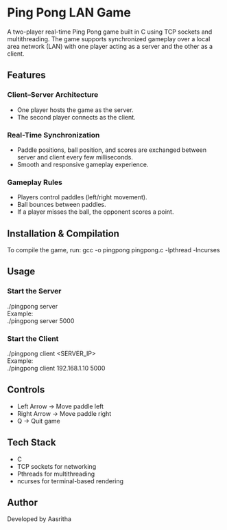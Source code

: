 # Ping Pong LAN Game

A two-player real-time Ping Pong game built in C using TCP sockets and multithreading. The game supports synchronized gameplay over a local area network (LAN) with one player acting as a server and the other as a client.

## Features

### Client–Server Architecture
- One player hosts the game as the server.
- The second player connects as the client.

### Real-Time Synchronization
- Paddle positions, ball position, and scores are exchanged between server and client every few milliseconds.
- Smooth and responsive gameplay experience.

### Gameplay Rules
- Players control paddles (left/right movement).
- Ball bounces between paddles.
- If a player misses the ball, the opponent scores a point.

## Installation & Compilation
To compile the game, run:
gcc -o pingpong pingpong.c -lpthread -lncurses

## Usage

### Start the Server
./pingpong server <PORT>  
Example:  
./pingpong server 5000  

### Start the Client
./pingpong client <SERVER_IP> <PORT>  
Example:  
./pingpong client 192.168.1.10 5000  

## Controls
- Left Arrow → Move paddle left  
- Right Arrow → Move paddle right  
- Q → Quit game  

## Tech Stack
- C  
- TCP sockets for networking  
- Pthreads for multithreading  
- ncurses for terminal-based rendering  

## Author
Developed by Aasritha
